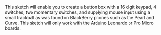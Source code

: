This sketch will enable you to create a button box with a 16 digit keypad, 4 switches, two momentary switches, and supplying mouse input using a small trackball as was found on BlackBerry phones such as the Pearl and Curve.
This sketch will only work with the Arduino Leonardo or Pro Micro boards.
